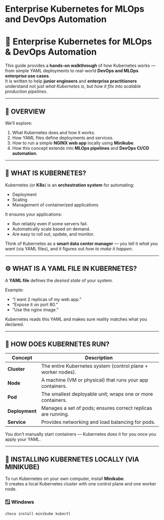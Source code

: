 # Enterprise Kubernetes for MLOps and DevOps Automation

# 🚀 Enterprise Kubernetes for MLOps & DevOps Automation

This guide provides a **hands-on walkthrough** of how Kubernetes works — from simple YAML deployments to real-world **DevOps and MLOps enterprise use cases**.  
It is written to help **junior engineers** and **enterprise practitioners** understand not just *what Kubernetes is*, but *how it fits into scalable production pipelines*.

---

## 🧩 OVERVIEW

We’ll explore:
1. What Kubernetes does and how it works.  
2. How YAML files define deployments and services.  
3. How to run a simple **NGINX web app** locally using **Minikube**.  
4. How this concept extends into **MLOps pipelines** and **DevOps CI/CD automation**.

---

## 🧠 WHAT IS KUBERNETES?

Kubernetes (or **K8s**) is an **orchestration system** for automating:
- Deployment  
- Scaling  
- Management of containerized applications  

It ensures your applications:
- Run reliably even if some servers fail.  
- Automatically scale based on demand.  
- Are easy to roll out, update, and monitor.

Think of Kubernetes as a **smart data center manager** — you tell it *what you want* (via YAML files), and it figures out *how to make it happen*.

---

## ⚙️ WHAT IS A YAML FILE IN KUBERNETES?

A **YAML file** defines the *desired state* of your system.

Example:
- “I want 2 replicas of my web app.”
- “Expose it on port 80.”
- “Use the nginx image.”

Kubernetes reads this YAML and makes sure reality matches what you declared.

---

## 🧱 HOW DOES KUBERNETES RUN?

| Concept | Description |
|----------|--------------|
| **Cluster** | The entire Kubernetes system (control plane + worker nodes). |
| **Node** | A machine (VM or physical) that runs your app containers. |
| **Pod** | The smallest deployable unit; wraps one or more containers. |
| **Deployment** | Manages a set of pods; ensures correct replicas are running. |
| **Service** | Provides networking and load balancing for pods. |

You don’t manually start containers — Kubernetes does it for you once you apply your YAML.

---

## 🧰 INSTALLING KUBERNETES LOCALLY (VIA MINIKUBE)

To run Kubernetes on your own computer, install **Minikube**.  
It creates a local Kubernetes cluster with one control plane and one worker node.

### 🪟 Windows
```bash
choco install minikube kubectl
